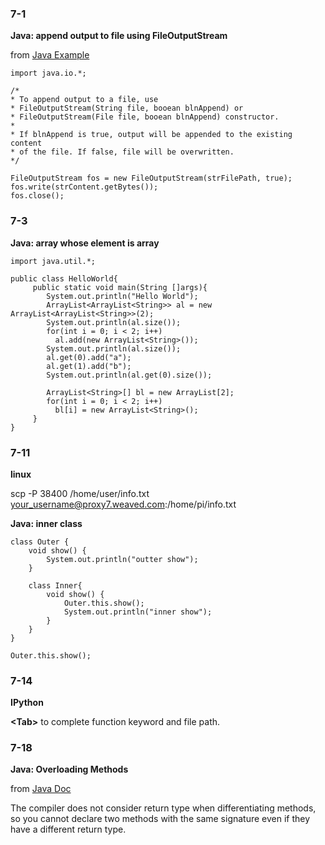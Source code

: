 ### 7-1
**Java: append output to file using FileOutputStream**

from [Java Example](http://www.java-examples.com/)

```
import java.io.*;

/*
* To append output to a file, use
* FileOutputStream(String file, booean blnAppend) or
* FileOutputStream(File file, booean blnAppend) constructor.
*
* If blnAppend is true, output will be appended to the existing content
* of the file. If false, file will be overwritten.
*/

FileOutputStream fos = new FileOutputStream(strFilePath, true);
fos.write(strContent.getBytes());
fos.close();
```


### 7-3
**Java: array whose element is array**


```
import java.util.*;

public class HelloWorld{
     public static void main(String []args){
        System.out.println("Hello World");
        ArrayList<ArrayList<String>> al = new ArrayList<ArrayList<String>>(2);
        System.out.println(al.size());
        for(int i = 0; i < 2; i++)
          al.add(new ArrayList<String>());
        System.out.println(al.size());
        al.get(0).add("a");
        al.get(1).add("b");
        System.out.println(al.get(0).size());
        
        ArrayList<String>[] bl = new ArrayList[2];
        for(int i = 0; i < 2; i++)
          bl[i] = new ArrayList<String>();
     }
}
```

### 7-11
**linux**

scp -P 38400 /home/user/info.txt your_username@proxy7.weaved.com:/home/pi/info.txt

**Java: inner class**
```
class Outer {
    void show() {
        System.out.println("outter show");
    }

    class Inner{
        void show() {
            Outer.this.show();
            System.out.println("inner show");
        }
    }
}
```
```
Outer.this.show();
```

### 7-14
**IPython**

**\<Tab\>** to complete function keyword and file path.

### 7-18
**Java: Overloading Methods**

from [Java Doc](https://docs.oracle.com/javase/tutorial/java/javaOO/methods.html)

The compiler does not consider return type when differentiating methods, so you cannot declare two methods with the same signature even if they have a different return type.

